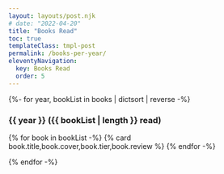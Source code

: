 ```yaml
---
layout: layouts/post.njk
# date: "2022-04-20"
title: "Books Read"
toc: true
templateClass: tmpl-post
permalink: /books-per-year/
eleventyNavigation:
  key: Books Read
  order: 5
---
```


{%- for year, bookList in books | dictsort | reverse -%}

### {{ year }} ({{ bookList | length }} read)

<div class="cards">
{% for book in bookList -%}
{% card book.title,book.cover,book.tier,book.review %}
{% endfor -%}
</div>

{% endfor -%}